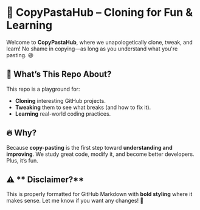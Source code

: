 # 🍝 **CopyPastaHub – Cloning for Fun & Learning**

Welcome to **CopyPastaHub**, where we unapologetically clone, tweak, and learn! No shame in copying—as long as you understand what you're pasting. 😆  

## 🤔 **What’s This Repo About?**  
This repo is a playground for:  
- **Cloning** interesting GitHub projects.  
- **Tweaking** them to see what breaks (and how to fix it).  
- **Learning** real-world coding practices.  

## 🔥 **Why?**  
Because **copy-pasting** is the first step toward **understanding and improving**. We study great code, modify it, and become better developers. Plus, it’s fun.  

## ⚠️ ** Disclaimer?**  
This is properly formatted for GitHub Markdown with **bold styling** where it makes sense. Let me know if you want any changes! 🚀
